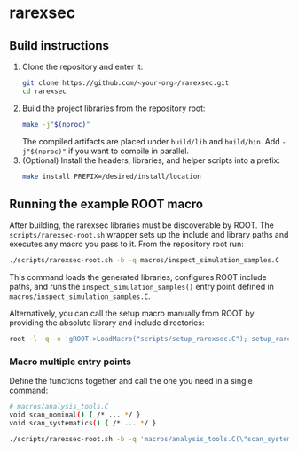 # rarexsec

## Build instructions

1. Clone the repository and enter it:
   ```bash
   git clone https://github.com/<your-org>/rarexsec.git
   cd rarexsec
   ```
2. Build the project libraries from the repository root:
   ```bash
   make -j"$(nproc)"
   ```
   The compiled artifacts are placed under `build/lib` and `build/bin`.  Add
   `-j"$(nproc)"` if you want to compile in parallel.
3. (Optional) Install the headers, libraries, and helper scripts into a prefix:
   ```bash
   make install PREFIX=/desired/install/location
   ```

## Running the example ROOT macro

After building, the rarexsec libraries must be discoverable by ROOT.  The `scripts/rarexsec-root.sh` wrapper sets up the include and library paths and executes any macro you pass to it.  From the repository root run:

```bash
./scripts/rarexsec-root.sh -b -q macros/inspect_simulation_samples.C
```

This command loads the generated libraries, configures ROOT include paths, and runs the `inspect_simulation_samples()` entry point defined in `macros/inspect_simulation_samples.C`.

Alternatively, you can call the setup macro manually from ROOT by providing the absolute library and include directories:

```bash
root -l -q -e 'gROOT->LoadMacro("scripts/setup_rarexsec.C"); setup_rarexsec("$PWD/build/lib/librarexsec.so","$PWD/include")' macros/example_macro.C
```

### Macro multiple entry points

Define the functions together and call the one you need in a single command:

```bash
# macros/analysis_tools.C
void scan_nominal() { /* ... */ }
void scan_systematics() { /* ... */ }

./scripts/rarexsec-root.sh -b -q 'macros/analysis_tools.C(\"scan_systematics()\")'
```
